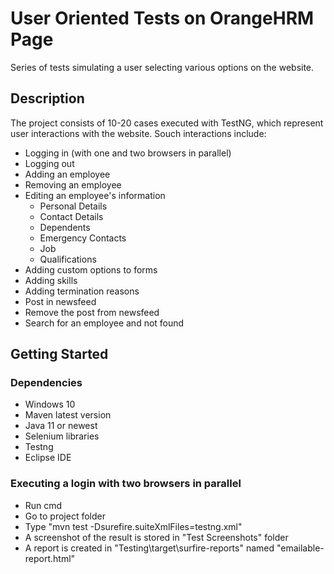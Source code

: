 # User Oriented Tests on OrangeHRM Page

Series of tests simulating a user selecting various options on the website.

## Description

The project consists of 10-20 cases executed with TestNG, which represent user interactions with the website. Souch interactions include:

* Logging in (with one and two browsers in parallel)
* Logging out
* Adding an employee
* Removing an employee
* Editing an employee's information
    * Personal Details
    * Contact Details
    * Dependents
    * Emergency Contacts
    * Job
    * Qualifications
* Adding custom options to forms
* Adding skills
* Adding termination reasons
* Post in newsfeed
* Remove the post from newsfeed
* Search for an employee and not found

## Getting Started

### Dependencies

* Windows 10
* Maven latest version
* Java 11 or newest
* Selenium libraries
* Testng
* Eclipse IDE

### Executing a login with two browsers in parallel

* Run cmd
* Go to project folder
* Type "mvn test -Dsurefire.suiteXmlFiles=testng.xml"
* A screenshot of the result is stored in "Test Screenshots" folder
* A report is created in "Testing\target\surfire-reports" named "emailable-report.html"